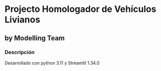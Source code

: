 # Projecto Homologador de Vehículos Livianos

## by Modelling Team

### Descripción

Desarrollado con python 3.11 y Streamlit 1.34.0
